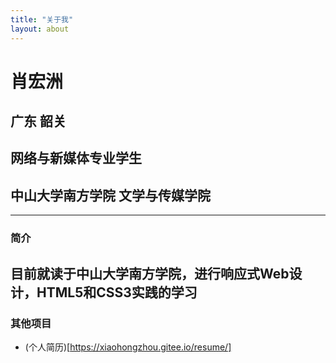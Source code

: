 ```yaml
--- 
title: "关于我"
layout: about
--- 
```

# 肖宏洲
## 广东 韶关
## 网络与新媒体专业学生
## 中山大学南方学院 文学与传媒学院
---
### 简介
**目前就读于中山大学南方学院，进行响应式Web设计，HTML5和CSS3实践的学习**
---
### 其他项目
- (个人简历)[https://xiaohongzhou.gitee.io/resume/]




